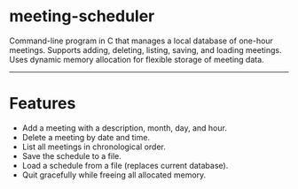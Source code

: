 # meeting-scheduler
Command-line program in C that manages a local database of one-hour meetings. Supports adding, deleting, listing, saving, and loading meetings. Uses dynamic memory allocation for flexible storage of meeting data.

-----

# Features
- Add a meeting with a description, month, day, and hour.
- Delete a meeting by date and time.
- List all meetings in chronological order.
- Save the schedule to a file.
- Load a schedule from a file (replaces current database).
- Quit gracefully while freeing all allocated memory.
